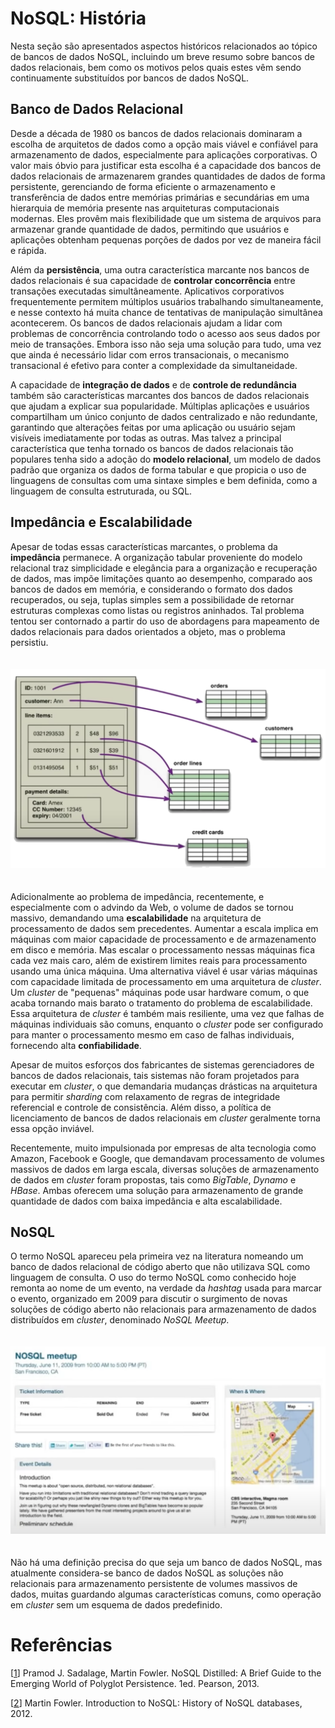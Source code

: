 # NoSQL: História

Nesta seção são apresentados aspectos históricos relacionados ao tópico de bancos de dados NoSQL, incluindo um breve resumo sobre bancos de dados relacionais, bem como os motivos pelos quais estes vêm sendo continuamente substituídos por bancos de dados NoSQL.

## Banco de Dados Relacional

Desde a década de 1980 os bancos de dados relacionais dominaram a escolha de arquitetos de dados como a opção mais viável e confiável para armazenamento de dados, especialmente para aplicações corporativas. O valor mais óbvio para justificar esta escolha é a capacidade dos bancos de dados relacionais de armazenarem grandes quantidades de dados de forma persistente, gerenciando de forma eficiente o armazenamento e transferência de dados entre memórias primárias e secundárias em uma hierarquia de memória presente nas arquiteturas computacionais modernas. Eles provêm mais flexibilidade que um sistema de arquivos para armazenar grande quantidade de dados, permitindo que usuários e aplicações obtenham pequenas porções de dados por vez de maneira fácil e rápida.

Além da **persistência**, uma outra característica marcante nos bancos de dados relacionais é sua capacidade de **controlar concorrência** entre transações executadas simultâneamente. Aplicativos corporativos frequentemente permitem múltiplos usuários trabalhando simultaneamente, e nesse contexto há muita chance de tentativas de manipulação simultânea acontecerem. Os bancos de dados relacionais ajudam a lidar com problemas de concorrência controlando todo o acesso aos seus dados por meio de transações. Embora isso não seja uma solução para tudo, uma vez que ainda é necessário lidar com erros transacionais, o mecanismo transacional é efetivo para conter a complexidade da simultaneidade.

A capacidade de **integração de dados** e de **controle de redundância** também são características marcantes dos bancos de dados relacionais que ajudam a explicar sua popularidade. Múltiplas aplicações e usuários compartilham um único conjunto de dados centralizado e não redundante, garantindo que alterações feitas por uma aplicação ou usuário sejam visíveis imediatamente por todas as outras. Mas talvez a principal característica que tenha tornado os bancos de dados relacionais tão populares tenha sido a adoção do **modelo relacional**, um modelo de dados padrão que organiza os dados de forma tabular e que propicia o uso de linguagens de consultas com uma sintaxe simples e bem definida, como a linguagem de consulta estruturada, ou SQL.

## Impedância e Escalabilidade

Apesar de todas essas características marcantes, o problema da **impedância** permanece. A organização tabular proveniente do modelo relacional traz simplicidade e elegância para a organização e recuperação de dados, mas impõe limitações quanto ao desempenho, comparado aos bancos de dados em memória, e considerando o formato dos dados recuperados, ou seja, tuplas simples sem a possibilidade de retornar estruturas complexas como listas ou registros aninhados. Tal problema tentou ser contornado a partir do uso de abordagens para mapeamento de dados relacionais para dados orientados a objeto, mas o problema persistiu.

<p align="center">
<img width="700" vspace="20" src="../images/impedance.png">
</p>

Adicionalmente ao problema de impedância, recentemente, e especialmente com o advindo da Web, o volume de dados se tornou massivo, demandando uma **escalabilidade** na arquitetura de processamento de dados sem precedentes. Aumentar a escala implica em máquinas com maior capacidade de processamento e de armazenamento em disco e memória. Mas escalar o processamento nessas máquinas fica cada vez mais caro, além de existirem limites reais para processamento usando uma única máquina. Uma alternativa viável é usar várias máquinas com capacidade limitada de processamento em uma arquitetura de *cluster*. Um *cluster* de "pequenas" máquinas pode usar hardware comum, o que acaba tornando mais barato o tratamento do problema de escalabilidade. Essa arquitetura de *cluster* é também mais resiliente, uma vez que falhas de máquinas individuais são comuns, enquanto o *cluster* pode ser configurado para manter o processamento mesmo em caso de falhas individuais, fornecendo alta
**confiabilidade**.

Apesar de muitos esforços dos fabricantes de sistemas gerenciadores de bancos de dados relacionais, tais sistemas não foram projetados para executar em *cluster*, o que demandaria mudanças drásticas na arquitetura para permitir *sharding* com relaxamento de regras de integridade referencial e controle de consistência. Além disso, a política de licenciamento de bancos de dados relacionais em *cluster* geralmente torna essa opção inviável.

Recentemente, muito impulsionada por empresas de alta tecnologia como Amazon, Facebook e Google, que demandavam processamento de volumes massivos de dados em larga escala, diversas soluções de armazenamento de dados em *cluster* foram propostas, tais como *BigTable*, *Dynamo* e *HBase*. Ambas oferecem uma solução para armazenamento de grande quantidade de dados com baixa impedância e alta escalabilidade.

## NoSQL

O termo NoSQL apareceu pela primeira vez na literatura nomeando um banco de dados relacional de código aberto que não utilizava SQL como linguagem de consulta. O uso do termo NoSQL como conhecido hoje remonta ao nome de um evento, na verdade da *hashtag* usada para marcar o evento, organizado em 2009 para discutir o surgimento de novas soluções de código aberto não relacionais para armazenamento de dados distribuídos em *cluster*, denominado *NoSQL Meetup*.

<p align="center">
<img width="700" vspace="20" src="../images/nosqlmeetup.png">
</p>

Não há uma definição precisa do que seja um banco de dados NoSQL, mas atualmente considera-se banco de dados NoSQL as soluções não relacionais para armazenamento persistente de volumes massivos de dados, muitas guardando algumas características comuns, como operação em *cluster* sem um esquema de dados predefinido.

# Refer&ecirc;ncias

<a name="Sadalage-2013-BOOK"></a>\[[1][1]\] Pramod J. Sadalage, Martin Fowler. NoSQL Distilled: A Brief Guide to the Emerging World of Polyglot Persistence. 1ed. Pearson, 2013.

<a name="Fowler-2012-VIDEO"></a>\[[2][2]\] Martin Fowler. Introduction to NoSQL: History of NoSQL databases, 2012.

[1]: https://doi.org/10.5555/2381014
[2]: https://www.youtube.com/watch?v=qI_g07C_Q5I&t=42s
